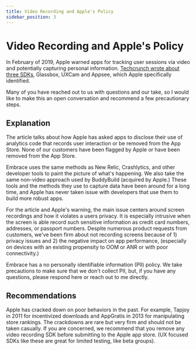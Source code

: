```yaml
---
title: Video Recording and Apple's Policy
sidebar_position: 3
---
```


# Video Recording and Apple's Policy

In February of 2019, Apple warned apps for tracking user sessions via video and potentially capturing personal information. [Techcrunch wrote about three SDKs](https://techcrunch.com/2019/02/07/apple-glassbox-apps/), Glassbox, UXCam and Appsee, which Apple specifically identified.

Many of you have reached out to us with questions and our take, so I would like to make this an open conversation and recommend a few precautionary steps.

## Explanation

The article talks about how Apple has asked apps to disclose their use of analytics code that records user interaction or be removed from the App Store.  None of our customers have been flagged by Apple or have been removed from the App Store.

Embrace uses the same methods as New Relic, Crashlytics, and other developer tools to paint the picture of what's happening.  We also take the same non-video approach used by BuddyBuild (acquired by Apple.)  These tools and the methods they use to capture data have been around for a long time, and Apple has never taken issue with developers that use them to build more robust apps.

For the article and Apple's warning, the main issue centers around screen recordings and how it violates a users privacy.  It is especially intrusive when the screen is able record such sensitive information as credit card numbers, addresses, or passport numbers.  Despite numerous product requests from customers, we've been firm about not recording screens because of 1) privacy issues and 2) the negative impact on app performance, (especially on devices with an existing propensity to OOM or ANR or with poor connectivity.)

Embrace has a no personally identifiable information (PII) policy.  We take precautions to make sure that we don't collect PII, but, if you have any questions, please respond here or reach out to me directly.

## Recommendations

Apple has cracked down on poor behaviors in the past.  For example, Tapjoy in 2011 for incentivized downloads and AppGratis in 2013 for manipulating store rankings. The crackdowns are rare but very firm and should not be taken casually.  If you are concerned, we recommend that you remove any video recording SDK before submitting to the Apple app store. (UX focused SDKs like these are great for limited testing, like beta groups).
